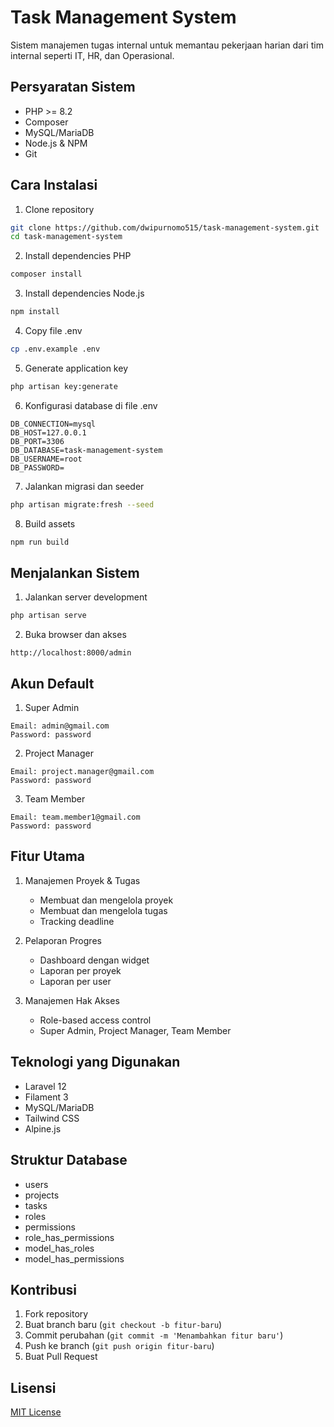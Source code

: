 # Task Management System

Sistem manajemen tugas internal untuk memantau pekerjaan harian dari tim internal seperti IT, HR, dan Operasional.

## Persyaratan Sistem

- PHP >= 8.2
- Composer
- MySQL/MariaDB
- Node.js & NPM
- Git

## Cara Instalasi

1. Clone repository
```bash
git clone https://github.com/dwipurnomo515/task-management-system.git
cd task-management-system
```

2. Install dependencies PHP
```bash
composer install
```

3. Install dependencies Node.js
```bash
npm install
```

4. Copy file .env
```bash
cp .env.example .env
```

5. Generate application key
```bash
php artisan key:generate
```

6. Konfigurasi database di file .env
```env
DB_CONNECTION=mysql
DB_HOST=127.0.0.1
DB_PORT=3306
DB_DATABASE=task-management-system
DB_USERNAME=root
DB_PASSWORD=
```

7. Jalankan migrasi dan seeder
```bash
php artisan migrate:fresh --seed
```

8. Build assets
```bash
npm run build
```

## Menjalankan Sistem

1. Jalankan server development
```bash
php artisan serve
```

2. Buka browser dan akses
```
http://localhost:8000/admin
```

## Akun Default

1. Super Admin
```
Email: admin@gmail.com
Password: password
```

2. Project Manager
```
Email: project.manager@gmail.com
Password: password
```

3. Team Member
```
Email: team.member1@gmail.com
Password: password
```

## Fitur Utama

1. Manajemen Proyek & Tugas
   - Membuat dan mengelola proyek
   - Membuat dan mengelola tugas
   - Tracking deadline

2. Pelaporan Progres
   - Dashboard dengan widget
   - Laporan per proyek
   - Laporan per user

3. Manajemen Hak Akses
   - Role-based access control
   - Super Admin, Project Manager, Team Member

## Teknologi yang Digunakan

- Laravel 12
- Filament 3
- MySQL/MariaDB
- Tailwind CSS
- Alpine.js

## Struktur Database

- users
- projects
- tasks
- roles
- permissions
- role_has_permissions
- model_has_roles
- model_has_permissions

## Kontribusi

1. Fork repository
2. Buat branch baru (`git checkout -b fitur-baru`)
3. Commit perubahan (`git commit -m 'Menambahkan fitur baru'`)
4. Push ke branch (`git push origin fitur-baru`)
5. Buat Pull Request

## Lisensi

[MIT License](LICENSE)
